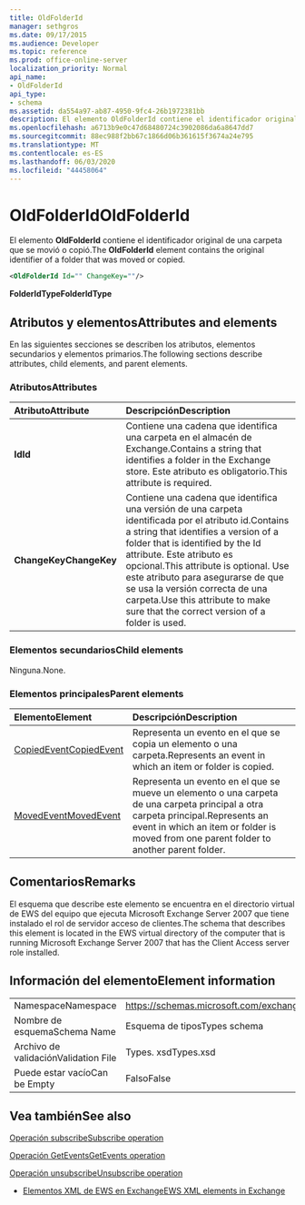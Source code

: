 ```yaml
---
title: OldFolderId
manager: sethgros
ms.date: 09/17/2015
ms.audience: Developer
ms.topic: reference
ms.prod: office-online-server
localization_priority: Normal
api_name:
- OldFolderId
api_type:
- schema
ms.assetid: da554a97-ab87-4950-9fc4-26b1972381bb
description: El elemento OldFolderId contiene el identificador original de una carpeta que se movió o copió.
ms.openlocfilehash: a6713b9e0c47d68480724c3902086da6a8647dd7
ms.sourcegitcommit: 88ec988f2bb67c1866d06b361615f3674a24e795
ms.translationtype: MT
ms.contentlocale: es-ES
ms.lasthandoff: 06/03/2020
ms.locfileid: "44458064"
---
```

# <a name="oldfolderid"></a><span data-ttu-id="b0f4a-103">OldFolderId</span><span class="sxs-lookup"><span data-stu-id="b0f4a-103">OldFolderId</span></span>

<span data-ttu-id="b0f4a-104">El elemento **OldFolderId** contiene el identificador original de una carpeta que se movió o copió.</span><span class="sxs-lookup"><span data-stu-id="b0f4a-104">The **OldFolderId** element contains the original identifier of a folder that was moved or copied.</span></span> 
  
```xml
<OldFolderId Id="" ChangeKey=""/>
```

 <span data-ttu-id="b0f4a-105">**FolderIdType**</span><span class="sxs-lookup"><span data-stu-id="b0f4a-105">**FolderIdType**</span></span>
## <a name="attributes-and-elements"></a><span data-ttu-id="b0f4a-106">Atributos y elementos</span><span class="sxs-lookup"><span data-stu-id="b0f4a-106">Attributes and elements</span></span>

<span data-ttu-id="b0f4a-107">En las siguientes secciones se describen los atributos, elementos secundarios y elementos primarios.</span><span class="sxs-lookup"><span data-stu-id="b0f4a-107">The following sections describe attributes, child elements, and parent elements.</span></span>
  
### <a name="attributes"></a><span data-ttu-id="b0f4a-108">Atributos</span><span class="sxs-lookup"><span data-stu-id="b0f4a-108">Attributes</span></span>

|<span data-ttu-id="b0f4a-109">**Atributo**</span><span class="sxs-lookup"><span data-stu-id="b0f4a-109">**Attribute**</span></span>|<span data-ttu-id="b0f4a-110">**Descripción**</span><span class="sxs-lookup"><span data-stu-id="b0f4a-110">**Description**</span></span>|
|:-----|:-----|
|<span data-ttu-id="b0f4a-111">**Id**</span><span class="sxs-lookup"><span data-stu-id="b0f4a-111">**Id**</span></span> <br/> |<span data-ttu-id="b0f4a-112">Contiene una cadena que identifica una carpeta en el almacén de Exchange.</span><span class="sxs-lookup"><span data-stu-id="b0f4a-112">Contains a string that identifies a folder in the Exchange store.</span></span> <span data-ttu-id="b0f4a-113">Este atributo es obligatorio.</span><span class="sxs-lookup"><span data-stu-id="b0f4a-113">This attribute is required.</span></span>  <br/> |
|<span data-ttu-id="b0f4a-114">**ChangeKey**</span><span class="sxs-lookup"><span data-stu-id="b0f4a-114">**ChangeKey**</span></span> <br/> |<span data-ttu-id="b0f4a-115">Contiene una cadena que identifica una versión de una carpeta identificada por el atributo id.</span><span class="sxs-lookup"><span data-stu-id="b0f4a-115">Contains a string that identifies a version of a folder that is identified by the Id attribute.</span></span> <span data-ttu-id="b0f4a-116">Este atributo es opcional.</span><span class="sxs-lookup"><span data-stu-id="b0f4a-116">This attribute is optional.</span></span> <span data-ttu-id="b0f4a-117">Use este atributo para asegurarse de que se usa la versión correcta de una carpeta.</span><span class="sxs-lookup"><span data-stu-id="b0f4a-117">Use this attribute to make sure that the correct version of a folder is used.</span></span>  <br/> |
   
### <a name="child-elements"></a><span data-ttu-id="b0f4a-118">Elementos secundarios</span><span class="sxs-lookup"><span data-stu-id="b0f4a-118">Child elements</span></span>

<span data-ttu-id="b0f4a-119">Ninguna.</span><span class="sxs-lookup"><span data-stu-id="b0f4a-119">None.</span></span>
  
### <a name="parent-elements"></a><span data-ttu-id="b0f4a-120">Elementos principales</span><span class="sxs-lookup"><span data-stu-id="b0f4a-120">Parent elements</span></span>

|<span data-ttu-id="b0f4a-121">**Elemento**</span><span class="sxs-lookup"><span data-stu-id="b0f4a-121">**Element**</span></span>|<span data-ttu-id="b0f4a-122">**Descripción**</span><span class="sxs-lookup"><span data-stu-id="b0f4a-122">**Description**</span></span>|
|:-----|:-----|
|[<span data-ttu-id="b0f4a-123">CopiedEvent</span><span class="sxs-lookup"><span data-stu-id="b0f4a-123">CopiedEvent</span></span>](copiedevent.md) <br/> |<span data-ttu-id="b0f4a-124">Representa un evento en el que se copia un elemento o una carpeta.</span><span class="sxs-lookup"><span data-stu-id="b0f4a-124">Represents an event in which an item or folder is copied.</span></span>  <br/> |
|[<span data-ttu-id="b0f4a-125">MovedEvent</span><span class="sxs-lookup"><span data-stu-id="b0f4a-125">MovedEvent</span></span>](movedevent.md) <br/> |<span data-ttu-id="b0f4a-126">Representa un evento en el que se mueve un elemento o una carpeta de una carpeta principal a otra carpeta principal.</span><span class="sxs-lookup"><span data-stu-id="b0f4a-126">Represents an event in which an item or folder is moved from one parent folder to another parent folder.</span></span>  <br/> |
   
## <a name="remarks"></a><span data-ttu-id="b0f4a-127">Comentarios</span><span class="sxs-lookup"><span data-stu-id="b0f4a-127">Remarks</span></span>

<span data-ttu-id="b0f4a-128">El esquema que describe este elemento se encuentra en el directorio virtual de EWS del equipo que ejecuta Microsoft Exchange Server 2007 que tiene instalado el rol de servidor acceso de clientes.</span><span class="sxs-lookup"><span data-stu-id="b0f4a-128">The schema that describes this element is located in the EWS virtual directory of the computer that is running Microsoft Exchange Server 2007 that has the Client Access server role installed.</span></span>
  
## <a name="element-information"></a><span data-ttu-id="b0f4a-129">Información del elemento</span><span class="sxs-lookup"><span data-stu-id="b0f4a-129">Element information</span></span>

|||
|:-----|:-----|
|<span data-ttu-id="b0f4a-130">Namespace</span><span class="sxs-lookup"><span data-stu-id="b0f4a-130">Namespace</span></span>  <br/> |https://schemas.microsoft.com/exchange/services/2006/types  <br/> |
|<span data-ttu-id="b0f4a-131">Nombre de esquema</span><span class="sxs-lookup"><span data-stu-id="b0f4a-131">Schema Name</span></span>  <br/> |<span data-ttu-id="b0f4a-132">Esquema de tipos</span><span class="sxs-lookup"><span data-stu-id="b0f4a-132">Types schema</span></span>  <br/> |
|<span data-ttu-id="b0f4a-133">Archivo de validación</span><span class="sxs-lookup"><span data-stu-id="b0f4a-133">Validation File</span></span>  <br/> |<span data-ttu-id="b0f4a-134">Types. xsd</span><span class="sxs-lookup"><span data-stu-id="b0f4a-134">Types.xsd</span></span>  <br/> |
|<span data-ttu-id="b0f4a-135">Puede estar vacío</span><span class="sxs-lookup"><span data-stu-id="b0f4a-135">Can be Empty</span></span>  <br/> |<span data-ttu-id="b0f4a-136">Falso</span><span class="sxs-lookup"><span data-stu-id="b0f4a-136">False</span></span>  <br/> |
   
## <a name="see-also"></a><span data-ttu-id="b0f4a-137">Vea también</span><span class="sxs-lookup"><span data-stu-id="b0f4a-137">See also</span></span>



[<span data-ttu-id="b0f4a-138">Operación subscribe</span><span class="sxs-lookup"><span data-stu-id="b0f4a-138">Subscribe operation</span></span>](subscribe-operation.md)
  
[<span data-ttu-id="b0f4a-139">Operación GetEvents</span><span class="sxs-lookup"><span data-stu-id="b0f4a-139">GetEvents operation</span></span>](getevents-operation.md)
  
[<span data-ttu-id="b0f4a-140">Operación unsubscribe</span><span class="sxs-lookup"><span data-stu-id="b0f4a-140">Unsubscribe operation</span></span>](unsubscribe-operation.md)


- [<span data-ttu-id="b0f4a-141">Elementos XML de EWS en Exchange</span><span class="sxs-lookup"><span data-stu-id="b0f4a-141">EWS XML elements in Exchange</span></span>](ews-xml-elements-in-exchange.md)

